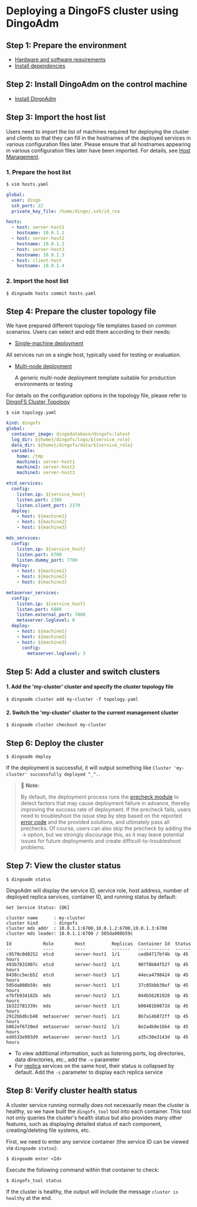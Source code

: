 Deploying a DingoFS cluster using DingoAdm
===

Step 1: Prepare the environment
---

* [Hardware and software requirements](../dingoadm/install.md#software-and-hardware-environment-requirements)
* [Install dependencies](../dingoadm/install.md#installing-dependencies)

Step 2: Install DingoAdm on the control machine
---

* [Install DingoAdm](../dingoadm/install.md)


Step 3: Import the host list
---

Users need to import the list of machines required for deploying the cluster and clients so that they can fill in the hostnames of the deployed services in various configuration files later.
Please ensure that all hostnames appearing in various configuration files later have been imported. For details, see [Host Management](../dingoadm/hosts.md).

### 1. Prepare the host list

```shell
$ vim hosts.yaml
```

```yaml
global:
  user: dingo
  ssh_port: 22
  private_key_file: /home/dingo/.ssh/id_rsa

hosts:
  - host: server-host1
    hostname: 10.0.1.1
  - host: server-host2
    hostname: 10.0.1.2
  - host: server-host3
    hostname: 10.0.1.3
  - host: client-host
    hostname: 10.0.1.4
```

### 2. Import the host list
```shell
$ dingoadm hosts commit hosts.yaml
```

Step 4: Prepare the cluster topology file
---

We have prepared different topology file templates based on common scenarios. Users can select and edit them according to their needs:

* [Single-machine deployment][dingofs-stand-alone-topology]

All services run on a single host, typically used for testing or evaluation.


* [Multi-node deployment][dingofs-cluster-topology]

  A generic multi-node deployment template suitable for production environments or testing

For details on the configuration options in the topology file, please refer to [DingoFS Cluster Topology](../dingoadm/topology.md)

```shell
$ vim topology.yaml
```

```yaml
kind: dingofs
global:
  container_image: dingodatabase/dingofs:latest
  log_dir: ${home}/dingofs/logs/${service_role}
  data_dir: ${home}/dingofs/data/${service_role}
  variable:
    home: /tmp
    machine1: server-host1
    machine2: server-host2
    machine3: server-host3

etcd_services:
  config:
    listen.ip: ${service_host}
    listen.port: 2380
    listen.client_port: 2379
  deploy:
    - host: ${machine1}
    - host: ${machine2}
    - host: ${machine3}

mds_services:
  config:
    listen.ip: ${service_host}
    listen.port: 6700
    listen.dummy_port: 7700
  deploy:
    - host: ${machine1}
    - host: ${machine2}
    - host: ${machine3}

metaserver_services:
  config:
    listen.ip: ${service_host}
    listen.port: 6800
    listen.external_port: 7800
    metaserver.loglevel: 0
  deploy:
    - host: ${machine1}
    - host: ${machine2}
    - host: ${machine3}
      config:
        metaserver.loglevel: 3
```

Step 5: Add a cluster and switch clusters
---

#### 1. Add the 'my-cluster' cluster and specify the cluster topology file

```shell
$ dingoadm cluster add my-cluster -f topology.yaml
```

#### 2. Switch the 'my-cluster' cluster to the current management cluster

```shell
$ dingoadm cluster checkout my-cluster
```

Step 6: Deploy the cluster
---

```shell
$ dingoadm deploy
```

If the deployment is successful, it will output something like `Cluster 'my-cluster' successfully deployed ^_^.`.

> 📢 **Note:**
>
> By default, the deployment process runs the [precheck module][precheck] to detect factors that may cause deployment failure in advance, thereby improving the success rate of deployment. If the precheck fails, users need to troubleshoot the issue step by step based on the reported [error code][errno] and the provided solutions, and ultimately pass all prechecks. Of course, users can also skip the precheck by adding the `-k` option, but we strongly discourage this, as it may leave potential issues for future deployments and create difficult-to-troubleshoot problems.

Step 7: View the cluster status
---

```shell
$ dingoadm status
```

DingoAdm will display the service ID, service role, host address, number of deployed replica services, container ID, and running status by default:

```shell
Get Service Status: [OK]

cluster name      : my-cluster
cluster kind      : dingofs
cluster mds addr  : 10.0.1.1:6700,10.0.1.2:6700,10.0.1.3:6700
cluster mds leader: 10.0.1.1:6700 / 505da008b59c

Id            Role        Host          Replicas  Container Id  Status
--            ----        ----          -------   ------------  ------
c9570c0d0252  etcd        server-host1  1/1       ced84717bf4b  Up 45 hours
493b7831907c  etcd        server-host2  1/1       907f8b84f527  Up 45 hours
8438cc5ecb52  etcd        server-host3  1/1       44eca4798424  Up 45 hours
505da008b59c  mds         server-host1  1/1       37c05bbb39af  Up 45 hours
e7bfb934182b  mds         server-host2  1/1       044b56281928  Up 45 hours
1b322781339c  mds         server-host3  1/1       b00481b9872d  Up 45 hours
2912bbdbcb48  metaserver  server-host1  1/1       8b7a14b872ff  Up 45 hours
b862ef6720ed  metaserver  server-host2  1/1       8e2a4b9e16b4  Up 45 hours
ed4533e903d9  metaserver  server-host3  1/1       a35c30e3143d  Up 45 hours
```

* To view additional information, such as listening ports, log directories, data directories, etc., add the `-v` parameter
* For [replica] services on the same host, their status is collapsed by default. Add the `-s` parameter to display each replica service

Step 8: Verify cluster health status
---

A cluster service running normally does not necessarily mean the cluster is healthy, so we have built the `dingofs_tool` tool into each container.
This tool not only queries the cluster's health status but also provides many other features, such as displaying detailed status of each component, creating/deleting file systems, etc.

First, we need to enter any service container (the service ID can be viewed via `dingoadm status`):

```shell
$ dingoadm enter <Id>
```

Execute the following command within that container to check:
```shell
$ dingofs_tool status
```

If the cluster is healthy, the output will include the message `cluster is healthy` at the end.

[hosts]: ../dingoadm/hosts.md
[important-config]: ../dingoadm/topology.md
[dingofs-stand-alone-topology]: https://github.com/dingodb/dingoadm/blob/master/configs/fs/stand-alone/topology.yaml
[dingofs-cluster-topology]: https://github.com/dingodb/dingoadm/blob/master/configs/fs/cluster/topology.yaml
[dingofs-topology]: ../dingoadm/topology.md
[precheck]: ./precheck.md
[errno]: ../errno.md
[replica]: ../dingoadm/topology.md#replica